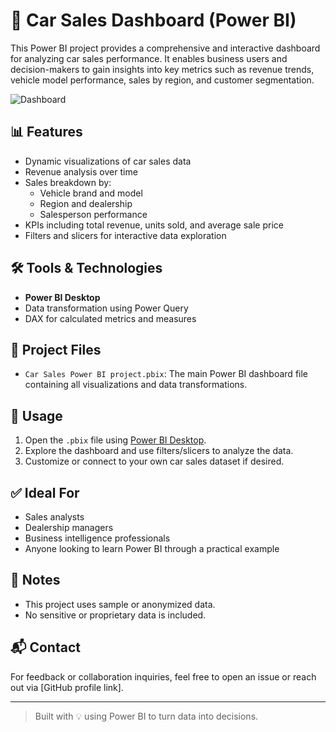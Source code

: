 # 🚗 Car Sales Dashboard (Power BI)

This Power BI project provides a comprehensive and interactive dashboard for analyzing car sales performance. It enables business users and decision-makers to gain insights into key metrics such as revenue trends, vehicle model performance, sales by region, and customer segmentation.

![Dashboard](https://github.com/Josiah-TechBro/Car-Sales-Analysis/assets/143694858/71fd0439-6f98-4d82-99ae-b0c09d3880e5)

## 📊 Features

- Dynamic visualizations of car sales data
- Revenue analysis over time
- Sales breakdown by:
  - Vehicle brand and model
  - Region and dealership
  - Salesperson performance
- KPIs including total revenue, units sold, and average sale price
- Filters and slicers for interactive data exploration

## 🛠 Tools & Technologies

- **Power BI Desktop**
- Data transformation using Power Query
- DAX for calculated metrics and measures

## 📂 Project Files

- `Car Sales Power BI project.pbix`: The main Power BI dashboard file containing all visualizations and data transformations.

## 🧩 Usage

1. Open the `.pbix` file using [Power BI Desktop](https://powerbi.microsoft.com/desktop/).
2. Explore the dashboard and use filters/slicers to analyze the data.
3. Customize or connect to your own car sales dataset if desired.

## ✅ Ideal For

- Sales analysts
- Dealership managers
- Business intelligence professionals
- Anyone looking to learn Power BI through a practical example

## 📌 Notes

- This project uses sample or anonymized data.
- No sensitive or proprietary data is included.

## 📬 Contact

For feedback or collaboration inquiries, feel free to open an issue or reach out via [GitHub profile link].

---

> Built with 💡 using Power BI to turn data into decisions.









   
